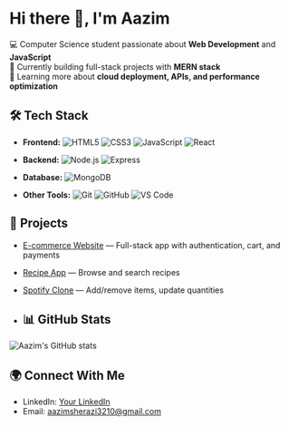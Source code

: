 # Hi there 👋, I'm Aazim

💻 Computer Science student passionate about **Web Development** and **JavaScript**  
🚀 Currently building full-stack projects with **MERN stack**  
🌱 Learning more about **cloud deployment, APIs, and performance optimization**


## 🛠️ Tech Stack
- **Frontend:** ![HTML5](https://img.shields.io/badge/-HTML5-E34F26?style=flat&logo=html5&logoColor=white) ![CSS3](https://img.shields.io/badge/-CSS3-1572B6?style=flat&logo=css3) ![JavaScript](https://img.shields.io/badge/-JavaScript-F7DF1E?style=flat&logo=javascript) ![React](https://img.shields.io/badge/-React-61DAFB?style=flat&logo=react)

- **Backend:** ![Node.js](https://img.shields.io/badge/-Node.js-339933?style=flat&logo=node.js) ![Express](https://img.shields.io/badge/-Express-000000?style=flat&logo=express)
- **Database:** ![MongoDB](https://img.shields.io/badge/-MongoDB-47A248?style=flat&logo=mongodb)
- **Other Tools:** ![Git](https://img.shields.io/badge/-Git-F05032?style=flat&logo=git) ![GitHub](https://img.shields.io/badge/-GitHub-181717?style=flat&logo=github) ![VS Code](https://img.shields.io/badge/-VS%20Code-0078D4?style=flat&logo=visual-studio-code)


## 🚀 Projects
- [E-commerce Website](https://ecommerce-frontend-psi-pearl.vercel.app/) — Full-stack app with authentication, cart, and payments  
- [Recipe App](https://recipe-app-six-ochre.vercel.app/) — Browse and search recipes  
- [Spotify Clone](https://spotify-clone-self-eight.vercel.app/) — Add/remove items, update quantities

- ## 📊 GitHub Stats
![Aazim's GitHub stats](https://github-readme-stats.vercel.app/api?username=aazimsherazi&show_icons=true&theme=radical)


## 🌍 Connect With Me
- LinkedIn: [Your LinkedIn](https://www.linkedin.com/in/aazim-sherazi-9a63b5279/)
- Email: aazimsherazi3210@gmail.com

